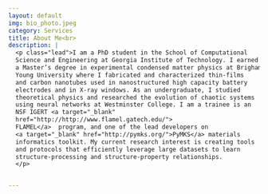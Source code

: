 ```yaml
---
layout: default
img: bio_photo.jpeg
category: Services
title: About Me<br>
description: |
  <p class="lead">I am a PhD student in the School of Computational
  Science and Engineering at Georgia Institute of Technology. I earned
  a Master’s degree in experimental condensed matter physics at Brigham
  Young University where I fabricated and characterized thin-films
  and carbon nanotubes used in nanostructured high capacity battery
  electrodes and in X-ray windows. As an undergraduate, I studied
  theoretical physics and researched the evolution of chaotic systems
  using neural networks at Westminster College. I am a trainee is an
  NSF IGERT <a target="_blank"
  href="http://http://www.flamel.gatech.edu/">
  FLAMEL</a>  program, and one of the lead developers on
  <a target="_blank" href="http://pymks.org/">PyMKS</a> materials
  informatics toolkit. My current research interest is creating tools
  and protocols that efficiently leverage large datasets to learn
  structure-processing and structure-property relationships.
  </p>


---
```

